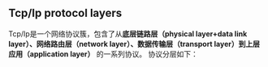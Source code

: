 ## Tcp/Ip protocol layers
Tcp/Ip是一个网络协议簇，包含了从**底层链路层（physical layer+data link layer）、网络路由层（network layer）、数据传输层（transport layer）到上层应用（application layer）** 的一系列协议。
协议分层如下：
